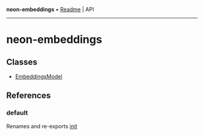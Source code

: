 **neon-embeddings** • [Readme](README.md) \| API

***

# neon-embeddings

## Classes

- [EmbeddingsModel](classes/EmbeddingsModel.md)

## References

### default

Renames and re-exports [init](classes/EmbeddingsModel.md#init)
